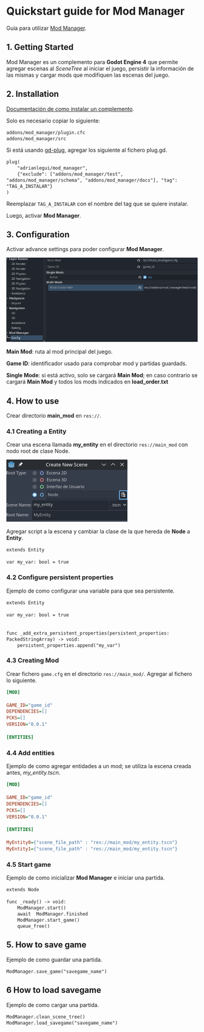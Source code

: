 # Quickstart guide for Mod Manager

Guía para utilizar [Mod Manager](https://github.com/adrianlegui/mod_manager).

## 1. Getting Started
Mod Manager es un complemento para **Godot Engine 4** que permite agregar escenas al _SceneTree_ al iniciar el juego, persistir la información de las mismas y cargar mods que modifiquen las escenas del juego.

## 2. Installation

[Documentación de como instalar un complemento](https://docs.godotengine.org/en/stable/tutorials/plugins/editor/installing_plugins.html).

Solo es necesario copiar lo siguiente:
```
addons/mod_manager/plugin.cfc
addons/mod_manager/src
```
Si está usando [gd-plug](https://github.com/imjp94/gd-plug), agregar los siguiente al fichero plug.gd.
```gdscript
plug(
	"adrianlegui/mod_manager",
	{"exclude": ["addons/mod_manager/test", "addons/mod_manager/schema", "addons/mod_manager/docs"], "tag": "TAG_A_INSTALAR"}
)
```
Reemplazar ```TAG_A_INSTALAR``` con el nombre del tag que se quiere instalar.

Luego, activar **Mod Manager**.

## 3. Configuration
Activar advance settings para poder configurar __Mod Manager__.

![Configuration](./img/configuration.png)

**Main Mod**: ruta al mod principal del juego.

**Game ID**: identificador usado para comprobar mod y partidas guardads.

**Single Mode**: si está activo, solo se cargará **Main Mod**; en caso contrario se cargará **Main Mod** y todos los mods indicados en __load_order.txt__

## 4. How to use
Crear directorio __main_mod__ en ```res://```.

### 4.1 Creating a Entity

Crear una escena llamada __my_entity__ en el directorio ```res://main_mod``` con nodo root de clase Node.

![creating_entity](./img/creating_entity.png)

Agregar script a la escena y cambiar la clase de la que hereda de __Node__ a __Entity__.

``` gdscript
extends Entity

var my_var: bool = true
```

### 4.2 Configure persistent properties
Ejemplo de como configurar una variable para que sea persistente.

``` gdscript
extends Entity

var my_var: bool = true


func _add_extra_persistent_properties(persistent_properties: PackedStringArray) -> void:
	persistent_properties.append("my_var")
```

### 4.3 Creating Mod
Crear fichero ```game.cfg``` en el directorio ```res://main_mod/```. Agregar al fichero lo siguiente.

``` ini
[MOD]

GAME_ID="game_id"
DEPENDENCIES=[]
PCKS=[]
VERSION="0.0.1"

[ENTITIES]
```

### 4.4 Add entities
Ejemplo de como agregar entidades a un mod; se utiliza la escena creada antes, *my_entity.tscn*.

``` ini
[MOD]

GAME_ID="game_id"
DEPENDENCIES=[]
PCKS=[]
VERSION="0.0.1"

[ENTITIES]

MyEntity0={"scene_file_path" : "res://main_mod/my_entity.tscn"}
MyEntity1={"scene_file_path" : "res://main_mod/my_entity.tscn"}
```

### 4.5 Start game
Ejemplo de como inicializar **Mod Manager** e iniciar una partida.

``` gdscript
extends Node

func _ready() -> void:
	ModManager.start()
	await  ModManager.finished
	ModManager.start_game()
	queue_free()
```

## 5. How to save game
Ejemplo de como guardar una partida.
``` gdscript
ModManager.save_game("savegame_name")
```

## 6 How to load savegame
Ejemplo de como cargar una partida.
``` gdscript
ModManager.clean_scene_tree()
ModManager.load_savegame("savegame_name")
```
